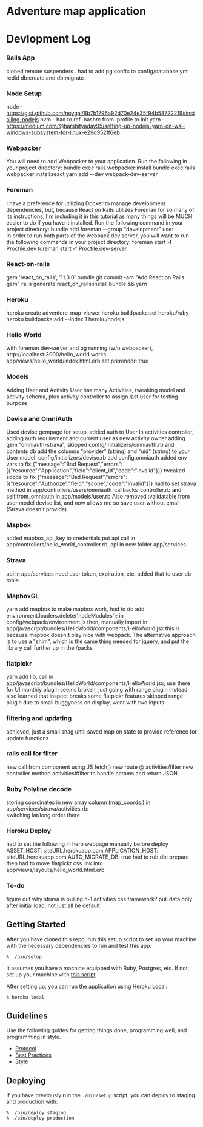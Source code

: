 # Adventure map application
# Devlopment Log
### Rails App
cloned remote
suspenders .
had to add pg confic to config/database.yml
redid db:create and db:migrate
### Node Setup
node - https://gist.github.com/noygal/6b7b1796a92d70e24e35f94b53722219#installing-nodejs
nvm - had to ref .bashrc from .profile to init
yarn - https://medium.com/@harshityadav95/setting-up-nodejs-yarn-on-wsl-windows-subsystem-for-linux-e29d952ff6eb
### Webpacker
You will need to add Webpacker to your application. Run the following in your project directory:
bundle exec rails webpacker:install
bundle exec rails webpacker:install:react
yarn add --dev webpack-dev-server
### Foreman
I have a preference for utilizing Docker to manage development dependencies, but, because React on Rails utilizes Foreman for so many of its instructions, I'm including it in this tutorial as many things will be MUCH easier to do if you have it installed.
Run the following command in your project directory:
bundle add foreman --group "development"
use:  
In order to run both parts of the webpack dev server, you will want to run the following commands in your project directory:
foreman start -f Procfile.dev
foreman start -f Procfile.dev-server
### React-on-rails
gem 'react_on_rails', '11.3.0'
bundle
git commit -am "Add React on Rails gem"
rails generate react_on_rails:install
bundle && yarn
### Heroku 
heroku create adventure-map-viewer
heroku buildpacks:set heroku/ruby
heroku buildpacks:add --index 1 heroku/nodejs
### Hello World
with foreman dev-server and pg running (w/o webpacker), http://localhost:3000/hello_world works
app/views/hello_world/index.html.erb set prerender: true
### Models
Adding User and Activity
User has many Activities, tweaking model and activity schema, plus activity controller to assign last user for testing purpose 
### Devise and OmniAuth
Used devise gempage for setup, added auth to User
In activities controller, adding auth requirement and current user as new activity owner
adding gem "omniauth-strava", skipped config/initializers/omniauth.rb and contents
db add the columns "provider" (string) and "uid" (string) to your User model.
config/initializers/devise.rb add config.omniauth
added env vars to fix
{"message":"Bad Request","errors":[{"resource":"Application","field":"client_id","code":"invalid"}]}
tweaked scope to fix
{"message":"Bad Request","errors":[{"resource":"Authorize","field":"scope","code":"invalid"}]}
had to set strava method in app/controllers/users/omniauth_callbacks_controller.rb
and self.from_omniauth in app/models/user.rb
Also removed :validatable from user model devise list, and now allows me so save user without email (Strava doesn't provide) 
### Mapbox
added mapbox_api_key to credentials
put api call in app/controllers/hello_world_controller.rb, api in new folder app/services
### Strava
api in app/services
need user token, expiration, etc, added that to user db table
### MapboxGL
yarn add mapbox
to make mapbox work, had to do add environment.loaders.delete('nodeModules'); in config/webpack/environment.js
then, manually import in app/javascript/bundles/HelloWorld/components/HelloWorld.jsx
this is because mapbox doesn;t play nice with webpack. The alternative approach is to use a "shim", which is the same thing needed for jquery, and put the library call further up in the /packs
### flatpickr
yarn add lib, call in app/javascript/bundles/HelloWorld/components/HelloWorld.jsx, use there for UI
monthly plugin seems broken, just going with range plugin instead
also learned that inspect breaks some flatpickr features
skipped range plugin due to small buggyness on display, went with two inputs
### filtering and updating 
achieved, just a small snag until saved map on state to provide reference for update functions
### rails call for filter
new call from component using JS fetch()
new route @ activities/filter
new controller method activities#filter to handle params and return JSON
### Ruby Polyline decode
storing coordinates in new array column (map_coords:) in app/services/strava/activities.rb:  
switching lat/long order there
### Heroku Deploy
had to set the following in hero webpage manually before deploy
ASSET_HOST: siteURL.herokuapp.com
APPLICATION_HOST: siteURL.herokuapp.com
AUTO_MIGRATE_DB: true
had to rub db: prepare
then had to move flatpickr css link into app/views/layouts/hello_world.html.erb




### To-do
figure out why strava is pulling n-1 activities
css framework?
pull data only after initial load, not just all be default


## Getting Started

After you have cloned this repo, run this setup script to set up your machine
with the necessary dependencies to run and test this app:

    % ./bin/setup

It assumes you have a machine equipped with Ruby, Postgres, etc. If not, set up
your machine with [this script].

[this script]: https://github.com/thoughtbot/laptop

After setting up, you can run the application using [Heroku Local]:

    % heroku local

[Heroku Local]: https://devcenter.heroku.com/articles/heroku-local

## Guidelines

Use the following guides for getting things done, programming well, and
programming in style.

* [Protocol](http://github.com/thoughtbot/guides/blob/master/protocol)
* [Best Practices](http://github.com/thoughtbot/guides/blob/master/best-practices)
* [Style](http://github.com/thoughtbot/guides/blob/master/style)

## Deploying

If you have previously run the `./bin/setup` script,
you can deploy to staging and production with:

    % ./bin/deploy staging
    % ./bin/deploy production
